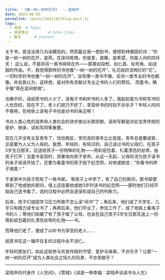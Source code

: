 ```yaml
---
title: '《像一树一树的花开》 -- 梁晓声'
date: 2023-06-03
permalink: /posts/2022/03/blog-post-1/
tags:
  - 阅读  # Topic
  - 阅读笔记         # note class
  - 散文      # content
---
```


关于书，是没法用几句话概括的。然而最近我一想到书，便想到林徽因的诗：“你是一树一树的花开，是燕，在梁间呢喃，你是爱，是暖，是希望，你是人间的四月天！
这么说，不是将另一类书排除在外——那类如投枪、如匕首、如号角、如战鼓的作品。不，我觉得那样的书也像“一树一树的花开”，礼花般炽烫绚烂的“花”。
一切科学的书也像“一树一树的花开”，没有哪一类书不像，任何一类专业的书也都像。并且我认为，这样想，是对所有贡献过专业之书的人们的赞叹。
而童书，确乎像“燕在梁间呢喃”。

也确乎的，读纸质书的人少了，读电子书和听书的人多了。我起初是为书和写书的人忧伤的，现在不了。老人们视力不好了，享受听书的时刻不亦乐乎？年轻人时间不够用，在地铁上读电子书也是对书的亲近啊！　

书对人类心性的滋养和人类社会的进步做出长期贡献，读和写都是对此宝贵传统的爱护、继承，读和写同等重要。

现在几乎没有文盲青年了，恰恰相反，学历高的青年比比皆是。青年总是要成家，总是要为人父为人母的。我想，年轻的、有知识的、自己读过书的父母们，在孩子3岁生日那天，应送给孩子一份特殊的礼物——用彩纸包着，扎着漂亮的丝带，由孩子打开；当童书呈现时，郑重地向孩子宣布，从这一天起，父母轮流为孩子读书的亲子阅读开始了。还要为看童书的孩子拍下纪念照，对他或她说：“你看书的样子很美！”

于是家中为孩子而有了一格书架。
等孩子上中学了，有了自己的房间，那书架便移到了他或她的房间，墙上还挂着他或她3岁时读书的纪念照——那时他们已经开始自己选书看了，选的过程中必然会逐渐形成自己的判断力。

后来，孩子们或因学习压力所致不怎么读“闲书”了；再后来，他们成了大学生，几乎只有精力读专业书了；再再后来，他们毕业了，参加工作了，成了地铁上看电子书的人；等他们结婚了有了孩子做了父母，也会在自己孩子3岁生日那天送上一份用彩纸包着的扎漂亮丝带的礼物——书。

而等他们老了，便成了以听书为享受的老人……

纸质书在这一循环往复的过程中永不消亡。

年轻的朋友们，如此这般参与优良传统的守望、爱护与继承，不亦乐乎？让那“一树一树的花开”成为人类社会之恒久的风景，不亦贡献乎？

----
梁晓声的代表作《人世间》，《雪城》《读是一种幸福：梁晓声谈读书与人生》
